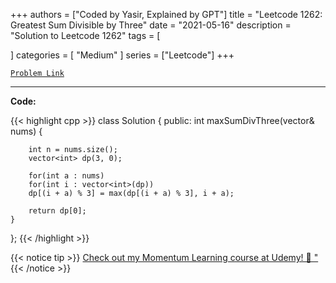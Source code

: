 
+++
authors = ["Coded by Yasir, Explained by GPT"]
title = "Leetcode 1262: Greatest Sum Divisible by Three"
date = "2021-05-16"
description = "Solution to Leetcode 1262"
tags = [
    
]
categories = [
    "Medium"
]
series = ["Leetcode"]
+++



[`Problem Link`](https://leetcode.com/problems/greatest-sum-divisible-by-three/description/)

---

**Code:**

{{< highlight cpp >}}
class Solution {
public:
    int maxSumDivThree(vector<int>& nums) {

        int n = nums.size();
        vector<int> dp(3, 0);

        for(int a : nums)
        for(int i : vector<int>(dp))
        dp[(i + a) % 3] = max(dp[(i + a) % 3], i + a);

        return dp[0];
    }
};
{{< /highlight >}}



{{< notice tip >}}
[Check out my Momentum Learning course at Udemy! 🚀 "](https://www.udemy.com/course/blind-75-the-data-structures-and-algorithms-essentials/)
{{< /notice >}}

